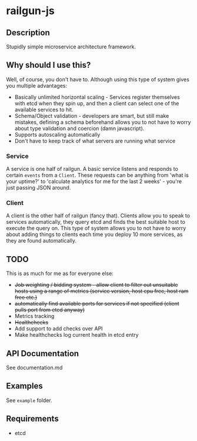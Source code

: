 railgun-js
==========

Description
----------
Stupidly simple microservice architecture framework.

Why should I use this?
----------------------

Well, of course, you don't have to. Although using this type of system gives you multiple advantages:

- Basically unlimited horizontal scaling - Services register themselves with etcd when they spin up, and then a client can select one of the available services to hit.
- Schema/Object validation - developers are smart, but still make mistakes, defining a schema beforehand allows you to not have to worry about type validation and coercion (damn javascript).
- Supports autoscaling automatically
- Don't have to keep track of what servers are running what service

### Service

A service is one half of railgun. A basic service listens and responds to certain `events` from a `Client`. These requests can be anything from 'what is your uptime?' to 'calculate analytics for me for the last 2 weeks' - you're just passing JSON around. 

### Client

A client is the other half of railgun (fancy that). Clients allow you to speak to services automatically, they query etcd and finds the best suitable host to execute the query on. This type of system allows you to not have to worry about adding things to clients each time you deploy 10 more services, as they are found automatically.

TODO
----

This is as much for me as for everyone else:

- ~~Job weighting / bidding system - allow client to filter out unsuitable hosts using a range of metrics (service version, host cpu free, host ram free etc.)~~
- ~~automatically find available ports for services if not specified (client pulls port from etcd anyway)~~
- Metrics tracking
- ~~Healthchecks~~
- Add support to add checks over API
- Make healthchecks log current health in etcd entry

API Documentation
------------

See documentation.md

Examples
--------

See `example` folder.

Requirements
------------

- etcd
